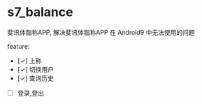 # s7_balance

斐讯体脂称APP, 解决斐讯体脂称APP 在 Android9 中无法使用的问题

feature:
- [✓] 上称
- [✓] 切换用户
- [✓] 查询历史
- [ ] 登录,登出
